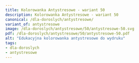 ```yaml
---
title: Kolorowanka Antystresowe - wariant 50
description: Kolorowanka Antystresowe - wariant 50
canonical: /dla-doroslych/antystresowe/
variant_of: antystresowe
image: /dla-doroslych/antystresowe/50/antystresowe-50.svg
pdf: /dla-doroslych/antystresowe/50/antystresowe-50.pdf
alt: "Edukacyjna kolorowanka antystresowe do wydruku"
tags:
- dla-doroslych
- antystresowe
---
```

